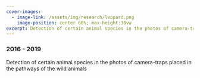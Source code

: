 ```yaml
---
cover-images:
  - image-link: /assets/img/research/leopard.png
    image-position: center 60%; max-height:30vw
excerpt: Detection of certain animal species in the photos of camera-traps placed in the pathways of the wild animals
---
```


### 2016 - 2019

Detection of certain animal species in the photos of camera-traps placed in the pathways of the wild animals
